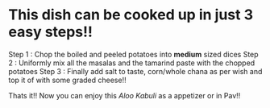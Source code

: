 # This dish can be cooked up in just **3 easy steps**!!

Step 1 : Chop the boiled and peeled potatoes into **medium** sized dices
Step 2 : Uniformly mix all the masalas and the tamarind paste with the chopped potatoes
Step 3 : Finally add salt to taste, corn/whole chana as per wish and top it of with some graded cheese!!

Thats it!! Now you can enjoy this *Aloo Kabuli* as a appetizer or in Pav!! 